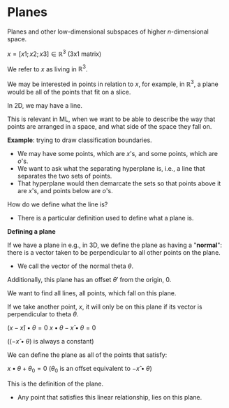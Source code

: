 # Planes

Planes and other low-dimensional subspaces of higher $n$-dimensional space.

$x = [x1; x2; x3] ∈ ℝ^3$ (3x1 matrix)

We refer to $x$ as living in $ℝ^3$.

We may be interested in points in relation to $x$, for example, in $ℝ^3$, a plane would be all of the points that fit on a slice.

In 2D, we may have a line.

This is relevant in ML, when we want to be able to describe the way that points are arranged in a space, and what side of the space they fall on.

**Example**: trying to draw classification boundaries.

- We may have some points, which are $x$'s, and some points, which are $o$'s.
- We want to ask what the separating hyperplane is, i.e., a line that separates the two sets of points.
- That hyperplane would then demarcate the sets so that points above it are $x$'s, and points below are $o$'s.

How do we define what the line is?

- There is a particular definition used to define what a plane is.

**Defining a plane**

If we have a plane in e.g., in 3D, we define the plane as having a "**normal**": there is a vector taken to be perpendicular to all other points on the plane.

- We call the vector of the normal theta $θ$.

Additionally, this plane has an offset $θ'$ from the origin, $0$.

We want to find all lines, all points, which fall on this plane.

If we take another point, $x$, it will only be on this plane if its vector is perpendicular to theta $θ$.

$(x - x̂)•θ = 0$
$x•θ - x̂•θ = 0$

($(- x̂•θ)$ is always a constant)

We can define the plane as all of the points that satisfy:

$x•θ + θ_0 = 0$ ($θ_0$ is an offset equivalent to $-x̂•θ$)

This is the definition of the plane.

- Any point that satisfies this linear relationship, lies on this plane.

